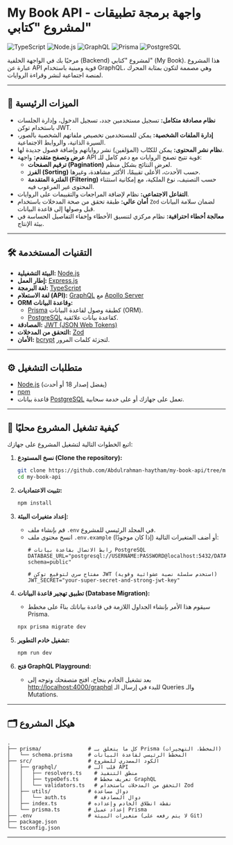 # My Book API - واجهة برمجة تطبيقات لمشروع "كتابي"

![TypeScript](https://img.shields.io/badge/typescript-%23007ACC.svg?style=for-the-badge&logo=typescript&logoColor=white) ![Node.js](https://img.shields.io/badge/node.js-6DA55F?style=for-the-badge&logo=node.js&logoColor=white) ![GraphQL](https://img.shields.io/badge/-GraphQL-E10098?style=for-the-badge&logo=graphql&logoColor=white) ![Prisma](https://img.shields.io/badge/Prisma-3982CE?style=for-the-badge&logo=Prisma&logoColor=white) ![PostgreSQL](https://img.shields.io/badge/postgres-%23316192.svg?style=for-the-badge&logo=postgresql&logoColor=white)

مرحبًا بك في الواجهة الخلفية (Backend) لمشروع "كتابي" (My Book). هذا المشروع عبارة عن API قوية ومبنية باستخدام GraphQL، وهي مصممة لتكون بمثابة المحرك لمنصة اجتماعية لنشر وقراءة الروايات.

---

## 🚀 الميزات الرئيسية

- **نظام مصادقة متكامل:** تسجيل مستخدمين جدد، تسجيل الدخول، وإدارة الجلسات باستخدام توكن JWT.
- **إدارة الملفات الشخصية:** يمكن للمستخدمين تخصيص ملفاتهم الشخصية بالصور، السيرة الذاتية، والروابط الاجتماعية.
- **نظام نشر المحتوى:** يمكن للكتّاب (المؤلفين) نشر رواياتهم وإضافة فصول جديدة لها.
- **عرض وتصفح متقدم:** واجهة API قوية تتيح تصفح الروايات مع دعم كامل للـ:
  - **ترقيم الصفحات (Pagination)** لعرض النتائج بشكل منظم.
  - **الفرز (Sorting)** حسب الأحدث، الأعلى تقييمًا، الأكثر مشاهدة، وغيرها.
  - **الفلترة المتقدمة (Filtering)** حسب التصنيف، نوع الملكية، مع إمكانية استثناء المحتوى غير المرغوب فيه.
- **التفاعل الاجتماعي:** نظام لإضافة المراجعات والتقييمات على الروايات.
- **أمان عالي:** طبقة تحقق من صحة المدخلات باستخدام `Zod` لضمان سلامة البيانات قبل وصولها إلى قاعدة البيانات.
- **معالجة أخطاء احترافية:** نظام مركزي لتنسيق الأخطاء وإخفاء التفاصيل الحساسة في بيئة الإنتاج.

---

## 🛠️ التقنيات المستخدمة

- **البيئة التشغيلية:** [Node.js](https://nodejs.org/)
- **إطار العمل:** [Express.js](https://expressjs.com/)
- **لغة البرمجة:** [TypeScript](https://www.typescriptlang.org/)
- **لغة الاستعلام (API):** [GraphQL](https://graphql.org/) مع [Apollo Server](https://www.apollographql.com/docs/apollo-server/)
- **ORM وقاعدة البيانات:**
  - [Prisma](https://www.prisma.io/) كطبقة وصول لقاعدة البيانات (ORM).
  - [PostgreSQL](https://www.postgresql.org/) كقاعدة بيانات علائقية.
- **المصادقة:** [JWT (JSON Web Tokens)](https://jwt.io/)
- **التحقق من المدخلات:** [Zod](https://zod.dev/)
- **الأمان:** [bcrypt](https://www.npmjs.com/package/bcrypt) لتجزئة كلمات المرور.

---

## ⚙️ متطلبات التشغيل

- [Node.js](https://nodejs.org/) (يفضل إصدار 18 أو أحدث)
- [npm](https://www.npmjs.com/) 
- قاعدة بيانات [PostgreSQL](https://www.postgresql.org/) تعمل على جهازك أو على خدمة سحابية.

---

## 🚀 كيفية تشغيل المشروع محليًا

اتبع الخطوات التالية لتشغيل المشروع على جهازك:

1.  **نسخ المستودع (Clone the repository):**
    ```bash
    git clone https://github.com/Abdulrahman-haytham/my-book-api/tree/master
    cd my-book-api
    ```

2.  **تثبيت الاعتماديات:**
    ```bash
    npm install
    ```

3.  **إعداد متغيرات البيئة:**
    -   قم بإنشاء ملف `.env` في المجلد الرئيسي للمشروع.
    -   انسخ محتوى ملف `.env.example` (إذا كان موجودًا) أو أضف المتغيرات التالية:
        ```env
        # رابط الاتصال بقاعدة بيانات PostgreSQL
        DATABASE_URL="postgresql://USERNAME:PASSWORD@localhost:5432/DATABASENAME?schema=public"

        # مفتاح سري لتوقيع توكن JWT (استخدم سلسلة نصية عشوائية وقوية)
        JWT_SECRET="your-super-secret-and-strong-jwt-key"
        ```

4.  **تطبيق تهجير قاعدة البيانات (Database Migration):**
    -   سيقوم هذا الأمر بإنشاء الجداول اللازمة في قاعدة بياناتك بناءً على مخطط Prisma.
    ```bash
    npx prisma migrate dev
    ```

5.  **تشغيل خادم التطوير:**
    ```bash
    npm run dev
    ```

6.  **فتح GraphQL Playground:**
    -   بعد تشغيل الخادم بنجاح، افتح متصفحك وتوجه إلى [http://localhost:4000/graphql](http://localhost:4000/graphql) للبدء في إرسال الـ Queries والـ Mutations.

---

## 🗂️ هيكل المشروع

```
.
├── prisma/               # كل ما يتعلق بـ Prisma (المخطط، التهجيرات)
│   └── schema.prisma     # المخطط الرئيسي لقاعدة البيانات
├── src/                  # الكود المصدري للمشروع
│   ├── graphql/          # قلب الـ API
│   │   ├── resolvers.ts    # منطق التنفيذ
│   │   ├── typeDefs.ts     # تعريف مخطط GraphQL
│   │   └── validators.ts   # التحقق من المدخلات باستخدام Zod
│   ├── utils/            # دوال مساعدة
│   │   └── auth.ts         # دوال المصادقة
│   ├── index.ts          # نقطة انطلاق الخادم وإعداده
│   └── prisma.ts         # إعداد عميل Prisma
├── .env                  # متغيرات البيئة (لا يتم رفعه على Git)
├── package.json
└── tsconfig.json
```
---


